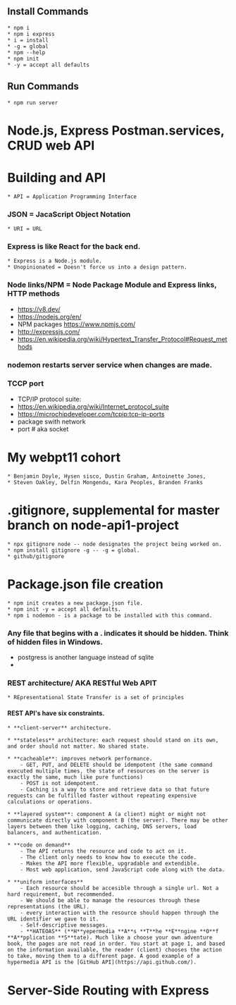 ## Install Commands
	* npm i
	* npm i express
	* i = install
	* -g = global
	* npm --help
	* npm init
	* -y = accept all defaults

## Run Commands
	* npm run server

# Node.js, Express Postman.services, CRUD web API
# Building and API
	* API = Application Programming Interface

### JSON = JacaScript Object Notation
	* URI = URL

### Express is like React for the back end. 
	* Express is a Node.js module. 
	* Unopinionated = Doesn't force us into a design pattern. 

### Node links/NPM = Node Package Module and Express links, HTTP methods
* https://v8.dev/
* https://nodejs.org/en/
* NPM packages https://www.npmjs.com/
* http://expressjs.com/
* https://en.wikipedia.org/wiki/Hypertext_Transfer_Protocol#Request_methods

### nodemon restarts server service when changes are made. 

### TCCP port
* TCP/IP protocol suite: 
* https://en.wikipedia.org/wiki/Internet_protocol_suite
* https://microchipdeveloper.com/tcpip:tcp-ip-ports
* package swith network
* port # aka socket


# My webpt11 cohort
	* Benjamin Doyle, Hysen sisco, Dustin Graham, Antoinette Jones, 
	* Steven Oakley, Delfin Mongendu, Kara Peoples, Branden Franks


# .gitignore, supplemental for master branch on node-api1-project
	* npx gitignore node -- node designates the project being worked on. 
	* npm install gitignore -g -- -g = global. 
	* github/gitignore

# Package.json file creation
	* npm init creates a new package.json file. 
	* npm init -y = accept all defaults. 
	* npm i nodemon - is a package to be installed with this command. 

### Any file that begins with a . indicates it should be hidden. Think of hidden files in Windows. 

* postgress is another language instead of sqlite
* 

### REST architecture/ AKA RESTful Web APIT
	* REpresentational State Transfer is a set of principles
#### REST API's have six constraints. 
	* **client-server** architecture.

	* **stateless** architecture: each request should stand on its own, and order should not matter. No shared state.

	* **cacheable**: improves network performance.
		- GET, PUT, and DELETE should be idempotent (the same command executed multiple times, the state of resources on the server is exactly the same, much like pure functions)
		- POST is not idempotent.
		- Caching is a way to store and retrieve data so that future requests can be fulfilled faster without repeating expensive calculations or operations.

	* **layered system**: component A (a client) might or might not communicate directly with component B (the server). There may be other layers between them like logging, caching, DNS servers, load balancers, and authentication.

	* **code on demand**
		- The API returns the resource and code to act on it.
		- The client only needs to know how to execute the code.
		- Makes the API more flexible, upgradable and extendible.
		- Most web application, send JavaScript code along with the data.

	* **uniform interfaces**
		- Each resource should be accesible through a single url. Not a hard requirement, but recommended.
		- We should be able to manage the resources through these representations (the URL).
		- every interaction with the resource should happen through the URL identifier we gave to it.
		- Self-descriptive messages.
		- **HATEOAS** (**H**yepermedia **A**s **T**he **E**ngine **O**f **A**pplication **S**tate). Much like a choose your own adventure book, the pages are not read in order. You start at page 1, and based on the information available, the reader (client) chooses the action to take, moving them to a different page. A good example of a hypermedia API is the [GitHub API](https://api.github.com/).

# Server-Side Routing with Express
